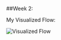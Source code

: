 ##Week 2:

My Visualized Flow:

![Visualized Flow](https://shyanta.github.io/minor-webappfromscratch/Week%202/API/img/AppFlow.png)